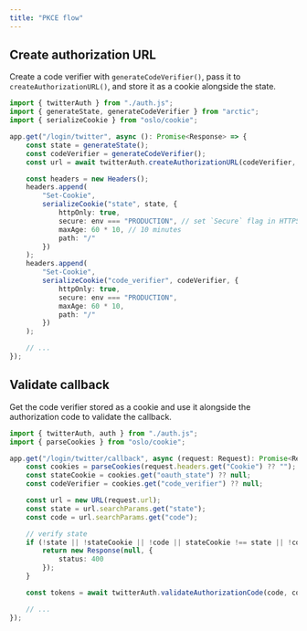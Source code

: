 ```yaml
---
title: "PKCE flow"
---
```


## Create authorization URL

Create a code verifier with `generateCodeVerifier()`, pass it to `createAuthorizationURL()`, and store it as a cookie alongside the state.

```ts
import { twitterAuth } from "./auth.js";
import { generateState, generateCodeVerifier } from "arctic";
import { serializeCookie } from "oslo/cookie";

app.get("/login/twitter", async (): Promise<Response> => {
	const state = generateState();
	const codeVerifier = generateCodeVerifier();
	const url = await twitterAuth.createAuthorizationURL(codeVerifier, state);

	const headers = new Headers();
	headers.append(
		"Set-Cookie",
		serializeCookie("state", state, {
			httpOnly: true,
			secure: env === "PRODUCTION", // set `Secure` flag in HTTPS
			maxAge: 60 * 10, // 10 minutes
			path: "/"
		})
	);
	headers.append(
		"Set-Cookie",
		serializeCookie("code_verifier", codeVerifier, {
			httpOnly: true,
			secure: env === "PRODUCTION",
			maxAge: 60 * 10,
			path: "/"
		})
	);

	// ...
});
```

## Validate callback

Get the code verifier stored as a cookie and use it alongside the authorization code to validate the callback.

```ts
import { twitterAuth, auth } from "./auth.js";
import { parseCookies } from "oslo/cookie";

app.get("/login/twitter/callback", async (request: Request): Promise<Response> => {
	const cookies = parseCookies(request.headers.get("Cookie") ?? "");
	const stateCookie = cookies.get("oauth_state") ?? null;
	const codeVerifier = cookies.get("code_verifier") ?? null;

	const url = new URL(request.url);
	const state = url.searchParams.get("state");
	const code = url.searchParams.get("code");

	// verify state
	if (!state || !stateCookie || !code || stateCookie !== state || !codeVerifier) {
		return new Response(null, {
			status: 400
		});
	}

	const tokens = await twitterAuth.validateAuthorizationCode(code, codeVerifier);

	// ...
});
```
